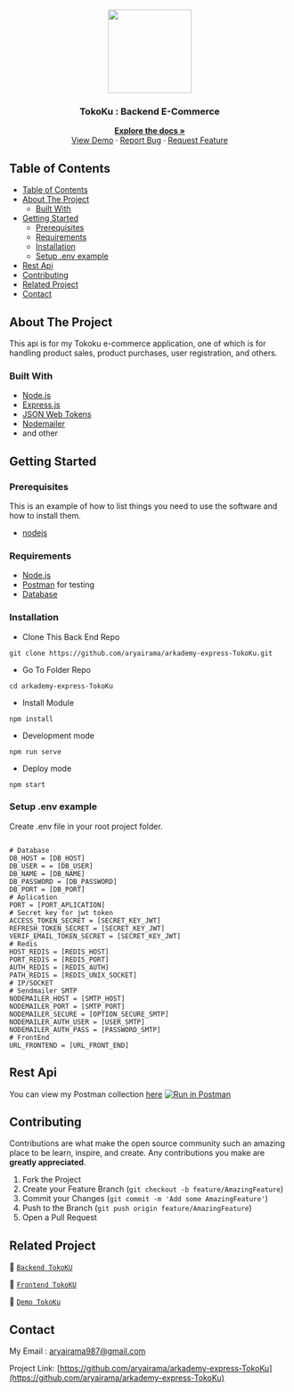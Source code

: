 <br />
<p align="center">
<div align="center">
  <img height="150" src="https://drive.google.com/uc?export=view&id=1_qgXTPQC_IuvHMWXam6ezA0qWEYEdx0C"/>
</div>
  <h3 align="center">TokoKu : Backend E-Commerce</h3>
  <p align="center">
    <a href="https://github.com/aryairama/arkademy-express-TokoKu"><strong>Explore the docs »</strong></a>
    <br />
    <a href="https://bit.ly/_tokoku">View Demo</a>
    ·
    <a href="https://github.com/aryairama/arkademy-express-TokoKu/issues">Report Bug</a>
    ·
    <a href="https://github.com/aryairama/arkademy-express-TokoKu/issues">Request Feature</a>
  </p>
</p>



<!-- TABLE OF CONTENTS -->
## Table of Contents

- [Table of Contents](#table-of-contents)
- [About The Project](#about-the-project)
  - [Built With](#built-with)
- [Getting Started](#getting-started)
  - [Prerequisites](#prerequisites)
  - [Requirements](#requirements)
  - [Installation](#installation)
  - [Setup .env example](#setup-env-example)
- [Rest Api](#rest-api)
- [Contributing](#contributing)
- [Related Project](#related-project)
- [Contact](#contact)



<!-- ABOUT THE PROJECT -->
## About The Project

This api is for my Tokoku e-commerce application, one of which is for handling product sales, product purchases, user registration, and others.

### Built With

- [Node.js](https://nodejs.org/en/)
- [Express.js](https://expressjs.com/)
- [JSON Web Tokens](https://jwt.io/)
- [Nodemailer]('https://nodemailer.com/about/')
- and other

<!-- GETTING STARTED -->
## Getting Started

### Prerequisites

This is an example of how to list things you need to use the software and how to install them.

* [nodejs](https://nodejs.org/en/download/)

### Requirements
* [Node.js](https://nodejs.org/en/)
* [Postman](https://www.getpostman.com/) for testing
* [Database](database-example.sql)

### Installation

- Clone This Back End Repo
```
git clone https://github.com/aryairama/arkademy-express-TokoKu.git
```
- Go To Folder Repo
```
cd arkademy-express-TokoKu
```
- Install Module
```
npm install
```
- Development mode
```
npm run serve
```
- Deploy mode
```
npm start
```

### Setup .env example

Create .env file in your root project folder.

```env

# Database
DB_HOST = [DB_HOST]
DB_USER = = [DB_USER]
DB_NAME = [DB_NAME]
DB_PASSWORD = [DB_PASSWORD]
DB_PORT = [DB_PORT]
# Aplication
PORT = [PORT_APLICATION]
# Secret key for jwt token
ACCESS_TOKEN_SECRET = [SECRET_KEY_JWT]
REFRESH_TOKEN_SECRET = [SECRET_KEY_JWT]
VERIF_EMAIL_TOKEN_SECRET = [SECRET_KEY_JWT]
# Redis
HOST_REDIS = [REDIS_HOST]
PORT_REDIS = [REDIS_PORT]
AUTH_REDIS = [REDIS_AUTH]
PATH_REDIS = [REDIS_UNIX_SOCKET]
# IP/SOCKET
# Sendmailer SMTP
NODEMAILER_HOST = [SMTP_HOST]
NODEMAILER_PORT = [SMTP_PORT]
NODEMAILER_SECURE = [OPTION_SECURE_SMTP]
NODEMAILER_AUTH_USER = [USER_SMTP]
NODEMAILER_AUTH_PASS = [PASSWORD_SMTP]
# FrontEnd
URL_FRONTEND = [URL_FRONT_END]

```

## Rest Api

You can view my Postman collection [here](https://www.postman.com/crimson-meadow-842892/workspace/TokoKu~7ee35b02-962d-4e0b-8e43-cecbf6d38092/collection/10655215-fd4f1f4d-8b62-419a-807a-cfc45f282ac0)
[![Run in Postman](https://run.pstmn.io/button.svg)](https://app.getpostman.com/run-collection/10655215-fd4f1f4d-8b62-419a-807a-cfc45f282ac0?action=collection%2Ffork&collection-url=entityId%3D10655215-fd4f1f4d-8b62-419a-807a-cfc45f282ac0%26entityType%3Dcollection%26workspaceId%3D7ee35b02-962d-4e0b-8e43-cecbf6d38092)

<!-- CONTRIBUTING -->
## Contributing

Contributions are what make the open source community such an amazing place to be learn, inspire, and create. Any contributions you make are **greatly appreciated**.

1. Fork the Project
2. Create your Feature Branch (`git checkout -b feature/AmazingFeature`)
3. Commit your Changes (`git commit -m 'Add some AmazingFeature'`)
4. Push to the Branch (`git push origin feature/AmazingFeature`)
5. Open a Pull Request



## Related Project
:rocket: [`Backend TokoKU`](https://github.com/aryairama/arkademy-express-TokoKu)

:rocket: [`Frontend TokoKU`](https://github.com/aryairama/arkademy-react-TokoKu)

:rocket: [`Demo TokoKu`](https://bit.ly/_tokoku)

<!-- CONTACT -->
## Contact

My Email : aryairama987@gmail.com

Project Link: [https://github.com/aryairama/arkademy-express-TokoKu](https://github.com/aryairama/arkademy-express-TokoKu)





